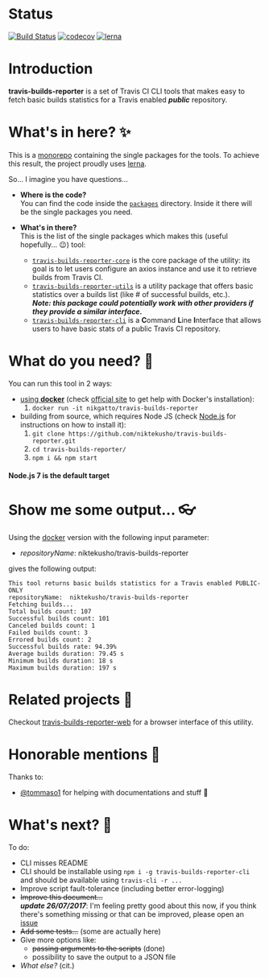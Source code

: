 # Status
[![Build Status](https://travis-ci.org/niktekusho/travis-builds-reporter.svg?branch=master)](https://travis-ci.org/niktekusho/travis-builds-reporter)
[![codecov](https://codecov.io/gh/niktekusho/travis-builds-reporter/branch/master/graph/badge.svg)](https://codecov.io/gh/niktekusho/travis-builds-reporter)
[![lerna](https://img.shields.io/badge/maintained%20with-lerna-cc00ff.svg)](https://lernajs.io/)

# Introduction

**travis-builds-reporter** is a set of Travis CI CLI tools that makes easy to fetch basic builds statistics for a Travis enabled ***public*** repository.

# What's in here? :sparkles:

This is a [monorepo](https://github.com/babel/babel/blob/master/doc/design/monorepo.md) containing the single packages for the tools. To achieve this result, the project proudly uses [lerna](https://github.com/lerna/lerna).

So... I imagine you have questions...

-   **Where is the code?**  
    You can find the code inside the [`packages`](packages) directory. Inside it there will be the single packages you need.

-   **What's in there?**  
    This is the list of the single packages which makes this (useful hopefully... :wink:) tool:
    -   [`travis-builds-reporter-core`](packages/travis-builds-reporter-core) is the core package of the utility: its goal is to let users configure an axios instance and use it to retrieve builds from Travis CI.
    -   [`travis-builds-reporter-utils`](packages/travis-builds-reporter-utils) is a utility package that offers basic statistics over a builds list (like # of successful builds, etc.). <br/>***Note: this package could potentially work with other providers if they provide a similar interface.***
    -   [`travis-builds-reporter-cli`](packages/travis-builds-reporter-cli) is a **C**ommand **L**ine **I**nterface that allows users to have basic stats of a public Travis CI repository.

# What do you need? :wrench:

You can run this tool in 2 ways:
-   [using **docker**](#docker) (check [official site](https://www.docker.com/get-docker) to get help with Docker's installation):  
    1.  `docker run -it nikgatto/travis-builds-reporter`
-   building from source, which requires Node JS (check [Node.js](https://nodejs.org) for instructions on how to install it):
    1.  `git clone https://github.com/niktekusho/travis-builds-reporter.git`
    2.  `cd travis-builds-reporter/`  
    3.  `npm i && npm start`

#### Node.js 7 is the default target

# Show me some output... :eyeglasses:

Using the [docker](#docker) version with the following input parameter:
-   *repositoryName*: niktekusho/travis-builds-reporter

gives the following output:  
```
This tool returns basic builds statistics for a Travis enabled PUBLIC-ONLY
repositoryName:  niktekusho/travis-builds-reporter
Fetching builds...
Total builds count: 107
Successful builds count: 101
Canceled builds count: 1
Failed builds count: 3
Errored builds count: 2
Successful builds rate: 94.39%
Average builds duration: 79.45 s
Minimum builds duration: 18 s
Maximum builds duration: 197 s
```

# Related projects :link:

Checkout [travis-builds-reporter-web](https://github.com/niktekusho/travis-builds-reporter-web) for a browser interface of this utility.


# Honorable mentions :bow:

Thanks to:
-   [@tommaso1](https://github.com/tommaso1) for helping with documentations and stuff :clap: 

# What's next? :rocket:
To do:
-   CLI misses README
-   CLI should be installable using ```npm i -g travis-builds-reporter-cli``` and should be available using ```travis-cli -r ... ```
-   Improve script fault-tolerance (including better error-logging)
-   ~~Improve this document...~~  
***update 26/07/2017***: I'm feeling pretty good about this now, if you think there's something missing or that can be improved, please open an [issue](https://github.com/niktekusho/travis-builds-reporter/issues/new)
-   ~~Add some tests...~~ (some are actually here)
-   Give more options like:
    -   ~~passing arguments to the scripts~~ (done)
    -   possibility to save the output to a JSON file
-   *What else?* (cit.)

